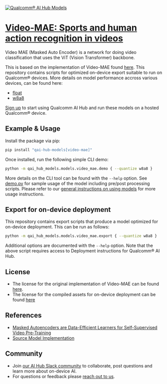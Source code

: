 [![Qualcomm® AI Hub Models](https://qaihub-public-assets.s3.us-west-2.amazonaws.com/qai-hub-models/quic-logo.jpg)](../../README.md)


# [Video-MAE: Sports and human action recognition in videos](https://aihub.qualcomm.com/models/video_mae)

Video MAE (Masked Auto Encoder) is a network for doing video classification that uses the ViT (Vision Transformer) backbone.

This is based on the implementation of Video-MAE found [here](https://github.com/MCG-NJU/VideoMAE). This repository contains scripts for optimized on-device
export suitable to run on Qualcomm® devices. More details on model performance
accross various devices, can be found here:

  - [float](https://aihub.qualcomm.com/models/video_mae)
  - [w8a8](https://aihub.qualcomm.com/models/video_mae_quantized)

[Sign up](https://myaccount.qualcomm.com/signup) to start using Qualcomm AI Hub and run these models on a hosted Qualcomm® device.




## Example & Usage

Install the package via pip:
```bash
pip install "qai-hub-models[video-mae]"
```


Once installed, run the following simple CLI demo:

```bash
python -m qai_hub_models.models.video_mae.demo { --quantize w8a8 }
```
More details on the CLI tool can be found with the `--help` option. See
[demo.py](demo.py) for sample usage of the model including pre/post processing
scripts. Please refer to our [general instructions on using
models](../../../#getting-started) for more usage instructions.

## Export for on-device deployment

This repository contains export scripts that produce a model optimized for
on-device deployment. This can be run as follows:

```bash
python -m qai_hub_models.models.video_mae.export { --quantize w8a8 }
```
Additional options are documented with the `--help` option. Note that the above
script requires access to Deployment instructions for Qualcomm® AI Hub.


## License
* The license for the original implementation of Video-MAE can be found
  [here](https://github.com/MCG-NJU/VideoMAE/blob/main/LICENSE).
* The license for the compiled assets for on-device deployment can be found [here](https://qaihub-public-assets.s3.us-west-2.amazonaws.com/qai-hub-models/Qualcomm+AI+Hub+Proprietary+License.pdf)


## References
* [Masked Autoencoders are Data-Efficient Learners for Self-Supervised Video Pre-Training](https://arxiv.org/abs/2203.12602)
* [Source Model Implementation](https://github.com/MCG-NJU/VideoMAE)



## Community
* Join [our AI Hub Slack community](https://aihub.qualcomm.com/community/slack) to collaborate, post questions and learn more about on-device AI.
* For questions or feedback please [reach out to us](mailto:ai-hub-support@qti.qualcomm.com).

